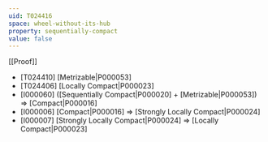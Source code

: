 ```yaml
---
uid: T024416
space: wheel-without-its-hub
property: sequentially-compact
value: false
---
```

[[Proof]]

* [T024410] [Metrizable|P000053]
* [T024406] [Locally Compact|P000023]
* [I000060] ([Sequentially Compact|P000020] + [Metrizable|P000053]) => [Compact|P000016]
* [I000006] [Compact|P000016] => [Strongly Locally Compact|P000024]
* [I000007] [Strongly Locally Compact|P000024] => [Locally Compact|P000023]

